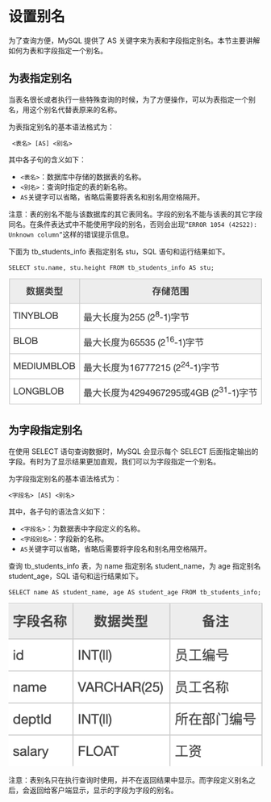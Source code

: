 # 设置别名

为了查询方便，MySQL 提供了 AS 关键字来为表和字段指定别名。本节主要讲解如何为表和字段指定一个别名。

##  为表指定别名

 当表名很长或者执行一些特殊查询的时候，为了方便操作，可以为表指定一个别名，用这个别名代替表原来的名称。

 为表指定别名的基本语法格式为：

```text
 <表名> [AS] <别名>
```

 其中各子句的含义如下：

*  `<表名>`：数据库中存储的数据表的名称。
*  `<别名>`：查询时指定的表的新名称。
*  `AS`关键字可以省略，省略后需要将表名和别名用空格隔开。

 注意：表的别名不能与该数据库的其它表同名。字段的别名不能与该表的其它字段同名。在条件表达式中不能使用字段的别名，否则会出现`“ERROR 1054 (42S22): Unknown column”`这样的错误提示信息。

 下面为 tb\_students\_info 表指定别名 stu，SQL 语句和运行结果如下。

```text
SELECT stu.name, stu.height FROM tb_students_info AS stu;
```

![](../.gitbook/assets/image%20%286%29.png)

##  为字段指定别名

 在使用 SELECT 语句查询数据时，MySQL 会显示每个 SELECT 后面指定输出的字段。有时为了显示结果更加直观，我们可以为字段指定一个别名。

 为字段指定别名的基本语法格式为：

```text
<字段名> [AS] <别名>
```

 其中，各子句的语法含义如下：

*  `<字段名>`：为数据表中字段定义的名称。
*  `<字段别名>`：字段新的名称。
*  `AS`关键字可以省略，省略后需要将字段名和别名用空格隔开。

 查询 tb\_students\_info 表，为 name 指定别名 student\_name，为 age 指定别名 student\_age，SQL 语句和运行结果如下。

```text
SELECT name AS student_name, age AS student_age FROM tb_students_info;
```

![](../.gitbook/assets/image%20%289%29.png)

 注意：表别名只在执行查询时使用，并不在返回结果中显示。而字段定义别名之后，会返回给客户端显示，显示的字段为字段的别名。

